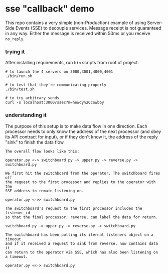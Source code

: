 # sse "callback" demo

This repo contains a very simple (non-Production) example of using
Server-Side Events (SSE) to decouple services. Message receipt is not
guaranteed in any way. Either the message is received within 50ms or you
receive `no_reply`.

### trying it

After installing requirements, run `bin` scripts from root of project.

``` 
# to launch the 4 servers on 3000,3001,4000,4001 
./bin/run.sh

# to test that they're communicating properly
./bin/test.sh

# to try arbitrary sends
curl -s localhost:3000/ssec?m=howdy%20cowboy
```

### understanding it

The purpose of this setup is to make data flow in one direction. Each
processor needs to only know the address of the next processor (and obey
its API contract for input), or if they don't know it, the address of the
reply "sink" to finish the data flow.

```
The overall flow looks like this:

operator.py <-> switchboard.py -> upper.py -> reverse.py -> switchboard.py

We first hit the switchboard from the operator. The switchboard fires off
the request to the first processor and replies to the operator with the
SSE address to remain listening on.

operator.py <->> switchboard.py

The switchboard's request to the first processor includes the listener_id
so that the final processor, reverse, can label the data for return.

switchboard.py -> upper.py -> reverse.py -> switchboard.py

The switchboard has been polling its iternal listeners object on a timeout
and if it received a request to sink from reverse, now contains data it
can return to the operator via SSE, which has also been listening on
a timeout.

operator.py <<-> switchboard.py
```
